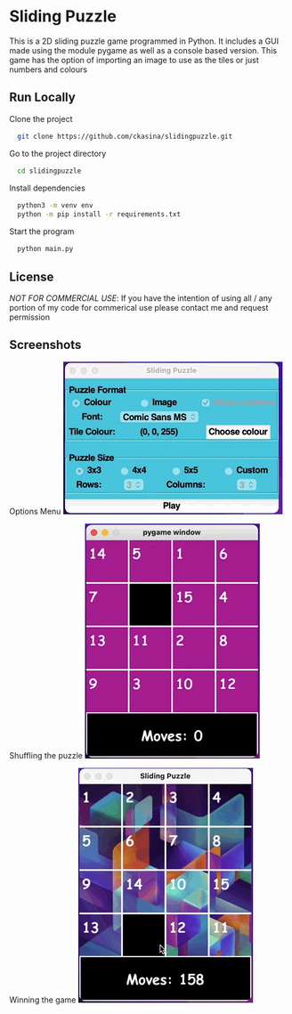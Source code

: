 # Sliding Puzzle

This is a 2D sliding puzzle game programmed in Python. It includes a GUI made using the module pygame as well as a console based version. This game has the option of importing an image to use as the tiles or just numbers and colours


## Run Locally

Clone the project

```bash
  git clone https://github.com/ckasina/slidingpuzzle.git
```

Go to the project directory

```bash
  cd slidingpuzzle
```

Install dependencies

```bash
  python3 -m venv env
  python -m pip install -r requirements.txt
```

Start the program

```bash
  python main.py
```


## License

*NOT FOR COMMERCIAL USE*: If you have the intention of using all / any portion of my code for commerical use please contact me and request permission

## Screenshots

Options Menu
![Options Menu](screenshots/1.gif)

Shuffling the puzzle
![Shuffling the puzzle](screenshots/2.gif)

Winning the game
![Winning the game](screenshots/3.gif)
